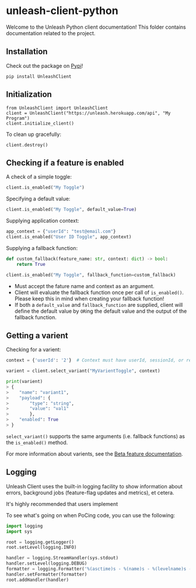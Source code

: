# unleash-client-python

Welcome to the Unleash Python client documentation!  This folder contains documentation related to the project.

## Installation

Check out the package on [Pypi](https://pypi.org/project/UnleashClient/)!

```
pip install UnleashClient
```

## Initialization

```
from UnleashClient import UnleashClient
client = UnleashClient("https://unleash.herokuapp.com/api", "My Program")
client.initialize_client()
```

To clean up gracefully:
```
client.destroy()
```

## Checking if a feature is enabled

A check of a simple toggle:
```Python
client.is_enabled("My Toggle")
```

Specifying a default value:
```Python
client.is_enabled("My Toggle", default_value=True)
```

Supplying application context:
```Python
app_context = {"userId": "test@email.com"}
client.is_enabled("User ID Toggle", app_context)
```

Supplying a fallback function:
```Python
def custom_fallback(feature_name: str, context: dict) -> bool:
    return True

client.is_enabled("My Toggle", fallback_function=custom_fallback)
```

- Must accept the fature name and context as an argument.
- Client will evaluate the fallback function once per call of `is_enabled()`.  Please keep this in mind when creating your fallback function!
- If both a `default_value` and `fallback_function` are supplied, client will define the default value by `OR`ing the default value and the output of the fallback function.

## Getting a varient

Checking for a varient:
```python
context = {'userId': '2'}  # Context must have userId, sessionId, or remoteAddr.  If none are present, distribution will be random.

varient = client.select_variant("MyVarientToggle", context)

print(varient)
> {
>    "name": "variant1",
>    "payload": {
>        "type": "string",
>        "value": "val1"
>        },
>    "enabled": True
> }
```

`select_variant()` supports the same arguments (i.e. fallback functions) as the `is_enabled()` method.

For more information about varients, see the [Beta feature documentation](https://unleash.github.io/docs/beta_features).

## Logging

Unleash Client uses the built-in logging facility to show information about errors, background jobs (feature-flag updates and metrics), et cetera.

It's highly recommended that users implement

To see what's going on when PoCing code, you can use the following:
```python
import logging
import sys

root = logging.getLogger()
root.setLevel(logging.INFO)

handler = logging.StreamHandler(sys.stdout)
handler.setLevel(logging.DEBUG)
formatter = logging.Formatter('%(asctime)s - %(name)s - %(levelname)s - %(message)s')
handler.setFormatter(formatter)
root.addHandler(handler)

``` 
